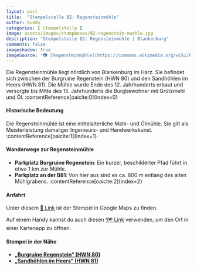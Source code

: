 ```yaml
---
layout: post
title:  "Stempelstelle 82: Regensteinmühle"
author: buddy
categories: [ Stempelstelle ]
image: assets/images/stampboxes/82-regenstein-muehle.jpg
description: "Stempelstelle 82: Regensteinmühle | Blankenburg"
comments: false
imageshadow: true
imageSource: '📷 [Regensteinmühle](https://commons.wikimedia.org/wiki/File:Regensteinm%C3%BChle.jpg) von <a href="https://de.wikipedia.org/wiki/Benutzer:Hejkal" class="extiw" title="de:Benutzer:Hejkal">Benutzer:Hejkal</a> / <a href="https://en.wikipedia.org/wiki/de:User:Hejkal" class="extiw" title="w:de:User:Hejkal">Hejkal</a> in der <a href="https://en.wikipedia.org/wiki/de:" class="extiw" title="w:de:">Wikipedia auf Deutsch</a> unter Lizenz [CC BY-SA 3.0 de](https://creativecommons.org/licenses/by-sa/3.0/de/deed.en)'
---
```


Die Regensteinmühle liegt nördlich von Blankenburg im Harz. Sie befindet sich zwischen der Burgruine Regenstein (HWN 80) und den Sandhöhlen im Heers (HWN 81). Die Mühle wurde Ende des 12. Jahrhunderts erbaut und versorgte bis Mitte des 15. Jahrhunderts die Burgbewohner mit Grützmehl und Öl. :contentReference[oaicite:0]{index=0}

#### Historische Bedeutung

Die Regensteinmühle ist eine mittelalterliche Mahl- und Ölmühle. Sie gilt als Meisterleistung damaliger Ingenieurs- und Handwerkskunst. :contentReference[oaicite:1]{index=1}

#### Wanderwege zur Regensteinmühle

- **Parkplatz Burgruine Regenstein**: Ein kurzer, beschilderter Pfad führt in etwa 1 km zur Mühle.
- **Parkplatz an der B81**: Von hier aus sind es ca. 600 m entlang des alten Mühlgrabens. :contentReference[oaicite:2]{index=2}

#### Anfahrt

Unter diesem [📍 Link](https://www.google.com/maps/dir/?api=1&origin=&destination=51.81653%2C%2010.94883) ist der Stempel in Google Maps zu finden.

<div class="android-only">
  Auf einem Handy kannst du auch diesen 
  <a href="geo:51.81653,10.94883">🗺️ Link</a> 
  verwenden, um den Ort in einer Kartenapp zu öffnen.
  <p></p>
</div>

#### Stempel in der Nähe

- [**„Burgruine Regenstein“ (HWN 80)**](/stempelstelle-80-burgruine-regenstein)
- [**„Sandhöhlen im Heers“ (HWN 81)**](/stempelstelle-81-sandhoehlen-im-heers)
